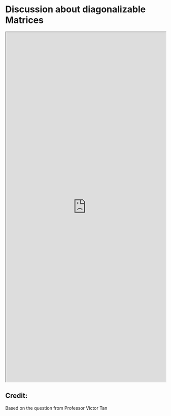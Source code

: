 # Discussion about diagonalizable Matrices


<!--more-->

<iframe src="https://linn-guo.github.io/pdf/Discussion_DiagonalizableMatrix.pdf" height="1100px" width="100%"></iframe>



## Credit: 
Based on the question from Professor Victor Tan

